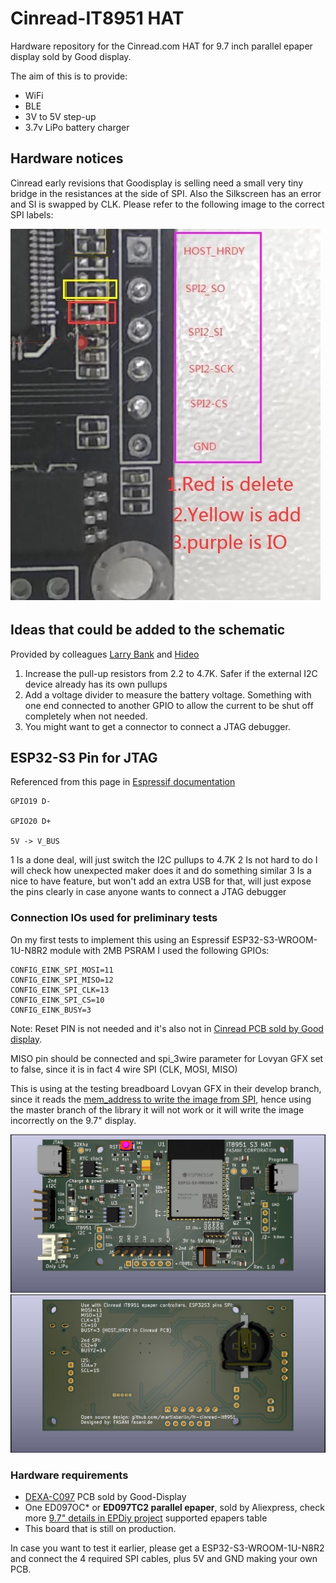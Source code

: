 # Cinread-IT8951 HAT

Hardware repository for the Cinread.com HAT for 9.7 inch parallel epaper display sold by Good display. 

The aim of this is to provide:

- WiFi
- BLE
- 3V to 5V step-up
- 3.7v LiPo battery charger

## Hardware notices

Cinread early revisions that Goodisplay is selling need a small very tiny bridge in the resistances at the side of SPI. Also the Silkscreen has an error and SI is swapped by CLK.
Please refer to the following image to the correct SPI labels:

![Corrected labels](components/assets/cinread-correct-IO.jpg)

## Ideas that could be added to the schematic

Provided by colleagues [Larry Bank](https://github.com/bitbank2) and [Hideo](https://github.com/lovyan03)

1) Increase the pull-up resistors from 2.2 to 4.7K. Safer if the external I2C device already has its own pullups
2) Add a voltage divider to measure the battery voltage. Something with one end connected to another GPIO to allow the current to be shut off completely when not needed.
3) You might want to get a connector to connect a JTAG debugger.

## ESP32-S3 Pin for JTAG

Referenced from this page in [Espressif documentation](https://docs.espressif.com/projects/esp-idf/en/latest/esp32s3/api-guides/jtag-debugging/configure-builtin-jtag.html)

	
```
GPIO19 D-

GPIO20 D+

5V -> V_BUS
```

1 Is a done deal, will just switch the I2C pullups to 4.7K
2 Is not hard to do I will check how unexpected maker does it and do something similar
3 Is a nice to have feature, but won't add an extra USB for that, will just expose the pins clearly in case anyone wants to connect a JTAG debugger

### Connection IOs used for preliminary tests

On my first tests to implement this using an Espressif ESP32-S3-WROOM-1U-N8R2 module with 2MB PSRAM I used the following GPIOs:

```
CONFIG_EINK_SPI_MOSI=11
CONFIG_EINK_SPI_MISO=12
CONFIG_EINK_SPI_CLK=13
CONFIG_EINK_SPI_CS=10
CONFIG_EINK_BUSY=3
```

Note: Reset PIN is not needed and it's also not in [Cinread PCB sold by Good display](https://www.good-display.com/product/425.html).

MISO pin should be connected and spi_3wire parameter for Lovyan GFX set to false, since it is in fact 4 wire SPI (CLK, MOSI, MISO)

This is using at the testing breadboard Lovyan GFX in their develop branch, since it reads the [mem_address to write the image from SPI](https://github.com/lovyan03/LovyanGFX/issues/242), hence using the master branch of the library it will not work or it will write the image incorrectly on the 9.7" display.

![PCB front](/components/assets/IT8951-HAT-Front.jpg)
![PCB back](/components/assets/IT8951-HAT-Back.jpg)

### Hardware requirements

- [DEXA-C097](https://www.good-display.com/product/425.html) PCB sold by Good-Display
- One ED097OC* or **ED097TC2 parallel epaper**, sold by Aliexpress, check more [9.7" details in EPDiy project](https://github.com/vroland/epdiy#join-the-discussion) supported epapers table
- This board that is still on production.

In case you want to test it earlier, please get a ESP32-S3-WROOM-1U-N8R2 and connect the 4 required SPI cables, plus 5V and GND making your own PCB.
